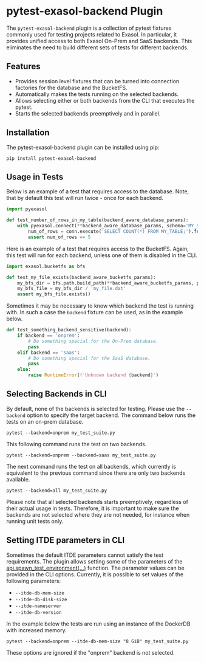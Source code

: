 # pytest-exasol-backend Plugin

The `pytest-exasol-backend` plugin is a collection of pytest fixtures commonly used for testing
projects related to Exasol. In particular, it provides unified access to both Exasol On-Prem and
SaaS backends. This eliminates the need to build different sets of tests for different backends.

## Features

* Provides session level fixtures that can be turned into connection factories for the database and the BucketFS.
* Automatically makes the tests running on the selected backends.
* Allows selecting either or both backends from the CLI that executes the pytest.
* Starts the selected backends preemptively and in parallel.

## Installation

The pytest-exasol-backend plugin can be installed using pip:

```shell
pip install pytest-exasol-backend
```

## Usage in Tests

Below is an example of a test that requires access to the database. Note, that by default
this test will run twice - once for each backend.

```python
import pyexasol

def test_number_of_rows_in_my_table(backend_aware_database_params):
    with pyexasol.connect(**backend_aware_database_params, schema='MY_SCHEMA') as conn:
        num_of_rows = conn.execute('SELECT COUNT(*) FROM MY_TABLE;').fetchval()
        assert num_of_rows == 5
```

Here is an example of a test that requires access to the BucketFS. Again, this test will
run for each backend, unless one of them is disabled in the CLI.

```python
import exasol.bucketfs as bfs

def test_my_file_exists(backend_aware_bucketfs_params):
    my_bfs_dir = bfs.path.build_path(**backend_aware_bucketfs_params, path='MY_BFS_PATH')
    my_bfs_file = my_bfs_dir / 'my_file.dat'
    assert my_bfs_file.exists()
```

Sometimes it may be necessary to know which backend the test is running with. In such
a case the `backend` fixture can be used, as in the example below.

```python
def test_something_backend_sensitive(backend):
    if backend == 'onprem':
        # Do something special for the On-Prem database.
        pass
    elif backend == 'saas':
        # Do something special for the SaaS database.
        pass
    else:
        raise RuntimeError(f'Unknown backend {backend}')
```

## Selecting Backends in CLI

By default, none of the backends is selected for testing. Please use the `--backend` option to specify the target backend.
The command below runs the tests on an on-prem database.

```shell
pytest --backend=onprem my_test_suite.py
```

This following command runs the test on two backends.

```shell
pytest --backend=onprem --backend=saas my_test_suite.py
```

The next command runs the test on all backends, which currently is equivalent to the previous command since there
are only two backends available.

```shell
pytest --backend=all my_test_suite.py
```

Please note that all selected backends starts preemptively, regardless of their actual usage in tests.
Therefore, it is important to make sure the backends are not selected where they are not needed,
for instance when running unit tests only.

## Setting ITDE parameters in CLI

Sometimes the default ITDE parameters cannot satisfy the test requirements. The plugin allows setting
some of the parameters of the [api.spawn_test_environment(...)](https://github.com/exasol/integration-test-docker-environment/blob/92cc67b8f9ab78c52106c1c4ba19fe64811bcb2c/exasol_integration_test_docker_environment/lib/api/spawn_test_environment.py#L35)
function. The parameter values can be provided in the CLI options. Currently, it is possible to set values of the following parameters:
 - `--itde-db-mem-size`
 - `--itde-db-disk-size`
 - `--itde-nameserver`
 - `--itde-db-version`

In the example below the tests are run using an instance of the DockerDB with increased memory.

```shell
pytest --backend=onprem --itde-db-mem-size "8 GiB" my_test_suite.py
```

These options are ignored if the "onprem" backend is not selected.
